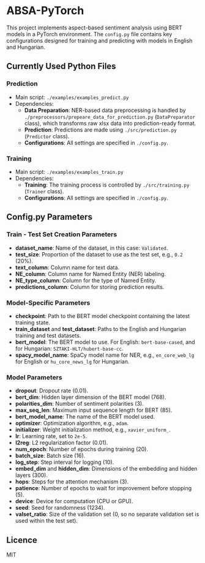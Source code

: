 # ABSA-PyTorch

This project implements aspect-based sentiment analysis using BERT models in a PyTorch environment. The `config.py` file contains key configurations designed for training and predicting with models in English and Hungarian.

## Currently Used Python Files

### Prediction
- Main script: `./examples/examples_predict.py`
- Dependencies:
    - **Data Preparation**: NER-based data preprocessing is handled by `./preprocessors/prepeare_data_for_prediction.py` (`DataPreparator` class), which transforms raw xlsx data into prediction-ready format.
    - **Prediction**: Predictions are made using `./src/prediction.py` (`Predictor` class).
    - **Configurations**: All settings are specified in `./config.py`.

### Training
- Main script: `./examples/examples_train.py`
- Dependencies:
    - **Training**: The training process is controlled by `./src/training.py` (`Trainer` class).
    - **Configurations**: All settings are specified in `./config.py`.

## Config.py Parameters

### Train - Test Set Creation Parameters
- **dataset_name**: Name of the dataset, in this case: `Validated`.
- **test_size**: Proportion of the dataset to use as the test set, e.g., `0.2` (20%).
- **text_column**: Column name for text data.
- **NE_column**: Column name for Named Entity (NER) labeling.
- **NE_type_column**: Column for the type of Named Entity.
- **predictions_column**: Column for storing prediction results.

### Model-Specific Parameters
- **checkpoint**: Path to the BERT model checkpoint containing the latest training state.
- **train_dataset** and **test_dataset**: Paths to the English and Hungarian training and test datasets.
- **bert_model**: The BERT model to use. For English: `bert-base-cased`, and for Hungarian: `SZTAKI-HLT/hubert-base-cc`.
- **spacy_model_name**: SpaCy model name for NER, e.g., `en_core_web_lg` for English or `hu_core_news_lg` for Hungarian.

### Model Parameters
- **dropout**: Dropout rate (0.01).
- **bert_dim**: Hidden layer dimension of the BERT model (768).
- **polarities_dim**: Number of sentiment polarities (3).
- **max_seq_len**: Maximum input sequence length for BERT (85).
- **bert_model_name**: The name of the BERT model used.
- **optimizer**: Optimization algorithm, e.g., `adam`.
- **initializer**: Weight initialization method, e.g., `xavier_uniform_`.
- **lr**: Learning rate, set to `2e-5`.
- **l2reg**: L2 regularization factor (0.01).
- **num_epoch**: Number of epochs during training (20).
- **batch_size**: Batch size (16).
- **log_step**: Step interval for logging (10).
- **embed_dim** and **hidden_dim**: Dimensions of the embedding and hidden layers (300).
- **hops**: Steps for the attention mechanism (3).
- **patience**: Number of epochs to wait for improvement before stopping (5).
- **device**: Device for computation (CPU or GPU).
- **seed**: Seed for randomness (1234).
- **valset_ratio**: Size of the validation set (0, so no separate validation set is used within the test set).

## Licence

MIT

